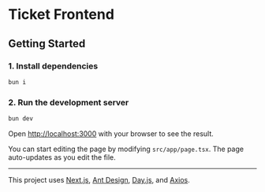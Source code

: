 # Ticket Frontend

## Getting Started

### 1. Install dependencies

```sh
bun i
```

### 2. Run the development server

```sh
bun dev
```

Open [http://localhost:3000](http://localhost:3000) with your browser to see the result.

You can start editing the page by modifying `src/app/page.tsx`. The page auto-updates as you edit the file.

---

This project uses [Next.js](https://nextjs.org/), [Ant Design](https://ant.design/), [Day.js](https://day.js.org/), and [Axios](https://axios-http.com/).
